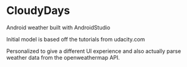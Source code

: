# CloudyDays
Android weather built with AndroidStudio

Initial model is based off the tutorials from udacity.com

Personalized to give a different UI experience and also actually parse weather data from the openweathermap API.
